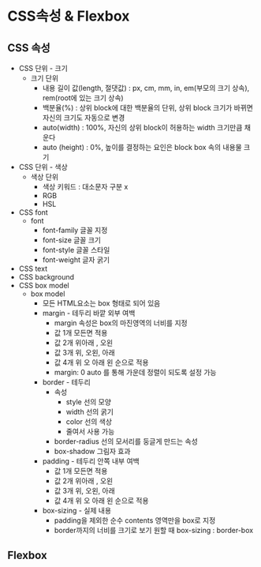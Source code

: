 # CSS속성 & Flexbox

## CSS 속성
- CSS 단위 - 크기
  - 크기 단위
    - 내용 길이 값(length, 절댓값) : px, cm, mm, in, em(부모의 크기 상속), rem(root에 있는 크기 상속)
    - 백분율(%) : 상위 block에 대한 백분율의 단위, 상위 block 크기가 바뀌면 자신의 크기도 자동으로 변경
    - auto(width) : 100%, 자신의 상위 block이 허용하는 width 크기만큼 채운다
    - auto (height) : 0%, 높이를 결정하는 요인은 block box 속의 내용물 크기
- CSS 단위 - 색상
  - 색상 단위
    - 색상 키워드 : 대소문자 구분 x
    - RGB
    - HSL
- CSS font
  - font
    - font-family 글꼴 지정
    - font-size 글꼴 크기
    - font-style 글꼴 스타일
    - font-weight 글자 굵기
- CSS text
- CSS background
- CSS box model
  - box model
    - 모든 HTML요소는 box 형태로 되어 있음
    - margin - 테두리 바깥 외부 여백
      - margin 속성은 box의 마진영역의 너비를 지정
      - 값 1개 모든면 적용
      - 값 2개 위아래 , 오왼
      - 값 3개 위, 오왼, 아래
      - 값 4개 위 오 아래 왼 순으로 적용
      - margin: 0 auto 를 통해 가운데 정렬이 되도록 설정 가능
    - border - 테두리
      - 속성
        - style 선의 모양
        - width 선의 굵기
        - color 선의 색상
        - 줄여서 사용 가능
      - border-radius 선의 모서리를 둥글게 만드는 속성
      - box-shadow 그림자 효과
    - padding - 테두리 안쪽 내부 여백
      - 값 1개 모든면 적용
      - 값 2개 위아래 , 오왼
      - 값 3개 위, 오왼, 아래
      - 값 4개 위 오 아래 왼 순으로 적용
    - box-sizing - 실제 내용
      - padding을 제외한 순수 contents 영역만을 box로 지정
      - border까지의 너비를 크기로 보기 원할 때 box-sizing : border-box
## Flexbox